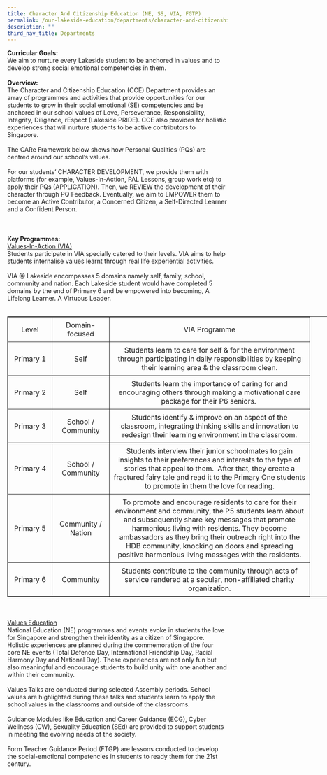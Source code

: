 ```yaml
---
title: Character And Citizenship Education (NE, SS, VIA, FGTP)
permalink: /our-lakeside-education/departments/character-and-citizenship-education-ne-ss-via-fgtp/
description: ""
third_nav_title: Departments
---
```


<b>Curricular Goals:</b>
<br>
We aim to nurture every Lakeside student to be anchored in values and to develop strong social emotional competencies in them.
<br><br>
<b>Overview:</b>
<br>
The Character and Citizenship Education (CCE) Department provides an array of programmes and activities that provide opportunities for our students to grow in their social emotional (SE) competencies and be anchored in our school values of Love, Perseverance, Responsibility, Integrity, Diligence, rEspect (Lakeside PRIDE). CCE also provides for holistic experiences that will nurture students to be active contributors to Singapore.
<br><br>
The CARe Framework below shows how Personal Qualities (PQs) are centred around our school’s values.
<br><br>
For our students’ CHARACTER DEVELOPMENT, we provide them with platforms (for example, Values-In-Action, PAL Lessons, group work etc) to apply their PQs (APPLICATION). Then, we REVIEW the development of their character through PQ Feedback. Eventually, we aim to EMPOWER them to become an Active Contributor, a Concerned Citizen, a Self-Directed Learner and a Confident Person.
<br><br>
<br><br>
<b>Key Programmes:</b>
<br>
<u>Values-In-Action (VIA)</u><br>
Students participate in VIA specially catered to their levels. VIA aims to help students internalise values learnt through real life experiential activities.
<br><br>
VIA @ Lakeside encompasses 5 domains namely self, family, school, community and nation. Each Lakeside student would have completed 5 domains by the end of Primary 6 and be empowered into becoming, A Lifelong Learner. A Virtuous Leader.
<br><br>
<table style="border: 1px solid rgb(42, 42, 42); width: 773px;">
<tbody class="" style="margin: 0px; outline: 0px; padding: 0px;">
<tr>
<td width="84" style="padding: 8px; text-align: center; vertical-align: middle; border: 1px solid rgb(42, 42, 42);">Level</td>
<td width="114" style="padding: 8px; text-align: center; vertical-align: middle; border: 1px solid rgb(42, 42, 42);">Domain-focused</td>
<td width="442" style="padding: 8px; text-align: center; vertical-align: middle; border: 1px solid rgb(42, 42, 42);">VIA Programme</td>
</tr>
<tr>
<td width="84" style="padding: 8px; text-align: center; vertical-align: middle; border: 1px solid rgb(42, 42, 42);">Primary 1</td>
<td width="114" style="padding: 8px; text-align: center; vertical-align: middle; border: 1px solid rgb(42, 42, 42);">Self</td>
<td width="442" style="padding: 8px; text-align: center; vertical-align: middle; border: 1px solid rgb(42, 42, 42);">Students learn to care for self &amp; for the environment through participating in daily responsibilities by keeping their learning area &amp; the classroom clean.<br style="margin: 0px; outline: 0px; padding: 0px;"></td></tr>
<tr>
<td width="84" style="padding: 8px; text-align: center; vertical-align: middle; border: 1px solid rgb(42, 42, 42);">Primary 2</td>
<td width="114" style="padding: 8px; text-align: center; vertical-align: middle; border: 1px solid rgb(42, 42, 42);">Self</td>
<td width="442" style="padding: 8px; text-align: center; vertical-align: middle; border: 1px solid rgb(42, 42, 42);">Students learn the importance of caring for and encouraging others through making a motivational care package for their P6 seniors.&nbsp;</td>
</tr>
<tr>
<td width="84" style="padding: 8px; text-align: center; vertical-align: middle; border: 1px solid rgb(42, 42, 42);">Primary 3</td>
<td width="114" style="padding: 8px; text-align: center; vertical-align: middle; border: 1px solid rgb(42, 42, 42);">School / Community</td>
<td width="442" style="padding: 8px; text-align: center; vertical-align: middle; border: 1px solid rgb(42, 42, 42);">Students identify &amp; improve on an aspect of the classroom, integrating thinking skills and innovation to redesign their learning environment in the classroom.</td>
</tr>
<tr>
<td width="84" style="padding: 8px; text-align: center; vertical-align: middle; border: 1px solid rgb(42, 42, 42);">Primary 4</td>
<td width="114" style="padding: 8px; text-align: center; vertical-align: middle; border: 1px solid rgb(42, 42, 42);">School / Community</td>
<td width="442" style="padding: 8px; text-align: center; vertical-align: middle; border: 1px solid rgb(42, 42, 42);">Students interview their junior schoolmates to gain insights to their preferences and interests to the type of stories that appeal to them.&nbsp; After that, they create a fractured fairy tale and read it to the Primary One students to promote in them the love for reading.</td>
</tr>
<tr>
<td width="84" style="padding: 8px; text-align: center; vertical-align: middle; border: 1px solid rgb(42, 42, 42);">Primary 5</td>
<td width="114" style="padding: 8px; text-align: center; vertical-align: middle; border: 1px solid rgb(42, 42, 42);">Community / Nation</td>
<td width="442" style="padding: 8px; text-align: center; vertical-align: middle; border: 1px solid rgb(42, 42, 42);">To promote and encourage residents to care for their environment and community, the P5 students learn about and subsequently share key messages that promote harmonious living with residents. They become ambassadors as they bring their outreach right into the HDB community, knocking on doors and spreading positive harmonious living messages with the residents.<br style="margin: 0px; outline: 0px; padding: 0px;"></td>
</tr>
<tr>
<td width="84" style="padding: 8px; text-align: center; vertical-align: middle; border: 1px solid rgb(42, 42, 42);">Primary 6</td>
<td width="114" style="padding: 8px; text-align: center; vertical-align: middle; border: 1px solid rgb(42, 42, 42);">Community</td>
<td width="442" style="padding: 8px; text-align: center; vertical-align: middle; border: 1px solid rgb(42, 42, 42);">Students contribute to the community through acts of service rendered at a secular, non-affiliated charity organization.</td>
</tr>
</tbody>
</table>
<br><br>
<u>Values Education</u><br>
National Education (NE) programmes and events evoke in students the love for Singapore and strengthen their identity as a citizen of Singapore. Holistic experiences are planned during the commemoration of the four core NE events (Total Defence Day, International Friendship Day, Racial Harmony Day and National Day). These experiences are not only fun but also meaningful and encourage students to build unity with one another and within their community.
<br><br>
Values Talks are conducted during selected Assembly periods. School values are highlighted during these talks and students learn to apply the school values in the classrooms and outside of the classrooms.
<br><br>
Guidance Modules like Education and Career Guidance (ECG), Cyber Wellness (CW), Sexuality Education (SEd) are provided to support students in meeting the evolving needs of the society.
<br><br>
Form Teacher Guidance Period (FTGP) are lessons conducted to develop the social-emotional competencies in students to ready them for the 21st century.